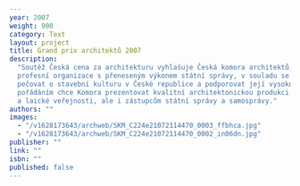 ```yaml
---
year: 2007
weight: 900
category: Text
layout: project
title: Grand prix architektů 2007
description:
  "Soutěž Česká cena za architekturu vyhlašuje Česká komora architektů,
  profesní organizace s přeneseným výkonem státní správy, v souladu se svým posláním
  pečovat o stavební kulturu v České republice a podporovat její vysokou úroveň. Jejím
  pořádáním chce Komora prezentovat kvalitní architektonickou produkci nejen odborné
  a laické veřejnosti, ale i zástupcům státní správy a samosprávy."
authors: ""
images:
  - "/v1628173643/archweb/SKM_C224e21072114470_0003_ffbhca.jpg"
  - "/v1628173643/archweb/SKM_C224e21072114470_0002_in06dn.jpg"
publisher: ""
link: ""
isbn: ""
published: false
---
```


